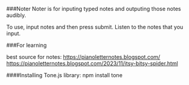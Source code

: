 ###Noter
Noter is for inputing typed notes and outputing those notes audibly.

To use, input notes and then press submit. Listen to the notes that you input.

###For learning

best source for notes:
https://pianoletternotes.blogspot.com/
https://pianoletternotes.blogspot.com/2023/11/itsy-bitsy-spider.html


####Installing Tone.js library:
npm install tone

